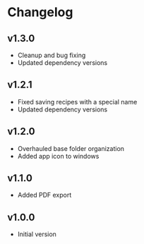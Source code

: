 # Changelog

## v1.3.0

- Cleanup and bug fixing
- Updated dependency versions

## v1.2.1

- Fixed saving recipes with a special name
- Updated dependency versions

## v1.2.0

- Overhauled base folder organization
- Added app icon to windows

## v1.1.0

- Added PDF export

## v1.0.0

- Initial version
